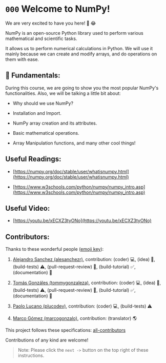 # `000` Welcome to NumPy!

We are very excited to have you here! 🎉 😂

NumPy is an open-source Python library used to perform various mathematical and scientific tasks.

It allows us to perform numerical calculations in Python. We will use it mainly because we can  create and modify arrays, and do operations on them with ease.

## 💬 Fundamentals:

During this course, we are going to show you the most popular NumPy's functionalities. Also, we will be talking a little bit about:

+ Why should we use NumPy?

+ Installation and Import.

+ NumPy array creation and its attributes.

+ Basic mathematical operations.

+ Array Manipulation functions, and many other cool things!

## Useful Readings:

+ [https://numpy.org/doc/stable/user/whatisnumpy.html](https://numpy.org/doc/stable/user/whatisnumpy.html)

+ [https://www.w3schools.com/python/numpy/numpy_intro.asp](https://www.w3schools.com/python/numpy/numpy_intro.asp)

## Useful Video: 

+ [https://youtu.be/xECXZ3tyONo](https://youtu.be/xECXZ3tyONo)

## Contributors:

Thanks to these wonderful people ([emoji key](https://github.com/kentcdodds/all-contributors#emoji-key)):

1. [Alejandro Sanchez (alesanchezr)](https://github.com/alesanchezr), contribution: (coder) 💻, (idea) 🤔, (build-tests) ⚠️, (pull-request-review) 👀, (build-tutorial) ✅, (documentation) 📖

2. [Tomás Gonzáles (tommygonzaleza)](https://github.com/tommygonzaleza), contribution: (coder) 💻, (idea) 🤔, (build-tests) ⚠️, (pull-request-review) 👀, (build-tutorial) ✅, (documentation) 📖

3. [Paolo Lucano (plucodev)](https://github.com/plucodev), contribution: (coder) 💻, (build-tests) ⚠️

4. [Marco Gómez (marcogonzalo)](https://github.com/marcogonzalo), contribution: (translator) 🌎

This project follows these specifications: [all-contributors](https://github.com/kentcdodds/all-contributors)

Contributions of any kind are welcome!

> Note: Please click the `next ->` button on the top right of these instructions.






